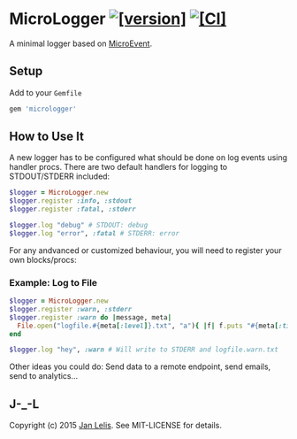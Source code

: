 # MicroLogger [![[version]](https://badge.fury.io/rb/microevent.svg)](https://badge.fury.io/rb/microevent)  [![[CI]](https://github.com/janlelis/micrologger/workflows/Test/badge.svg)](https://github.com/janlelis/micrologger/actions?query=workflow%3ATest)

A minimal logger based on [MicroEvent](https://github.com/janlelis/microevent.rb).

## Setup

Add to your `Gemfile`

```ruby
gem 'micrologger'
```

## How to Use It

A new logger has to be configured what should be done on log events using handler procs. There are two default handlers for logging to STDOUT/STDERR included:

```ruby
$logger = MicroLogger.new
$logger.register :info, :stdout
$logger.register :fatal, :stderr

$logger.log "debug" # STDOUT: debug
$logger.log "error", :fatal # STDERR: error
```

For any andvanced or customized behaviour, you will need to register your own blocks/procs:


### Example: Log to File

```ruby
$logger = MicroLogger.new
$logger.register :warn, :stderr
$logger.register :warn do |message, meta|
  File.open("logfile.#{meta[:level]}.txt", "a"){ |f| f.puts "#{meta[:time]} | #{message}" }
end

$logger.log "hey", :warn # Will write to STDERR and logfile.warn.txt
```

Other ideas you could do: Send data to a remote endpoint, send emails, send to analytics...


## J-_-L

Copyright (c) 2015 [Jan Lelis](https://janlelis.com). See MIT-LICENSE for details.
